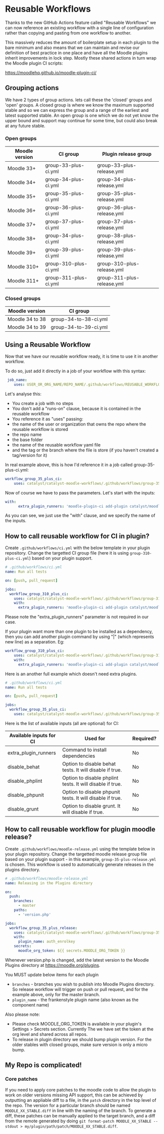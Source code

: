 # Reusable Workflows

Thanks to the new GitHub Actions feature called "Reusable Workflows" we can now reference an existing workflow with a single line of configuration rather than copying and pasting from one workflow to another.

This massively reduces the amount of boilerplate setup in each plugin to the bare minimum and also means that we can maintain and revise our definition of best practice in one place and have all the Moodle plugins inherit improvements in lock step. Mostly these shared actions in turn wrap the Moodle plugin CI scripts:

https://moodlehq.github.io/moodle-plugin-ci/


## Grouping actions

We have 2 types of group actions. lets call these the 'closed' groups and 'open' groups. A closed group is where we know the maximum supported stable and so we can express the group and a range of the earliest and latest supported stable. An open group is one which we do not yet know the upper bound and support may continue for some time, but could also break at any future stable.

### Open groups

| Moodle version    | CI group              |  Plugin release group       |
| ----------------- | -------------         | --------------------------- |
| Moodle 33+        | group-33-plus-ci.yml  | group-33-plus-release.yml   |
| Moodle 34+        | group-34-plus-ci.yml  | group-34-plus-release.yml   |
| Moodle 35+        | group-35-plus-ci.yml  | group-35-plus-release.yml   |
| Moodle 36+        | group-36-plus-ci.yml  | group-36-plus-release.yml   |
| Moodle 37+        | group-37-plus-ci.yml  | group-37-plus-release.yml   |
| Moodle 38+        | group-34-plus-ci.yml  | group-38-plus-release.yml   |
| Moodle 39+        | group-39-plus-ci.yml  | group-39-plus-release.yml   |
| Moodle 310+       | group-310-plus-ci.yml | group-310-plus-release.yml  |
| Moodle 311+       | group-311-plus-ci.yml | group-311-plus-release.yml  |

### Closed groups

| Moodle version     | CI group               |
| ----------------- | -------------           |
| Moodle 34 to 38   | group-34-to-38-ci.yml   |
| Moodle 34 to 39   | group-34-to-39-ci.yml   |

## Using a Reusable Workflow
Now that we have our reusable workflow ready, it is time to use it in another workflow.

To do so, just add it directly in a job of your workflow with this syntax:

```yaml
 job_name:
    uses: USER_OR_ORG_NAME/REPO_NAME/.github/workflows/REUSABLE_WORKFLOW_FILE.yml@TAG_OR_BRANCH

```

Let's analyse this:
<ul>
<li>
    You create a job with no steps
</li>
<li>
    You don't add a "runs-on" clause, because it is contained in the reusable workflow
</li>
<li>
    You reference it as "uses" passing:
</li>
<li>
    the name of the user or organization that owns the repo where the reusable workflow is stored
</li>
<li>
    the repo name
</li>
<li>
    the base folder
</li>
<li>
    the name of the reusable workflow yaml file
</li>
<li>
    and the tag or the branch where the file is store (if you haven't created a tag/version for it)
</li>
</ul>

In real example above, this is how I'd reference it in a job called group-35-plus-ci.yml:

```yaml
workflow_group_35_plus_ci:
    uses: catalyst/catalyst-moodle-workflows/.github/workflows/group-35-plus-ci.yml@main
```

Now of course we have to pass the parameters. Let's start with the inputs:

```yaml
with:
      extra_plugin_runners: 'moodle-plugin-ci add-plugin catalyst/moodle-local_aws'
```

As you can see, we just use the "with" clause, and we specify the name of the inputs.

## How to call reusable workflow for CI in plugin?

Create `.github/workflows/ci.yml` with the below template in your plugin
repository. Change the targetted CI group file (here it is using
`group-310-plus-ci.yml`) based on your plugin support.


```yaml
# .github/workflows/ci.yml
name: Run all tests

on: [push, pull_request]

jobs:
  workflow_group_310_plus_ci:
    uses: catalyst/catalyst-moodle-workflows/.github/workflows/group-310-plus-ci.yml@main
    with:
      extra_plugin_runners: 'moodle-plugin-ci add-plugin catalyst/moodle-local_aws'

```

Please note the "extra_plugin_runners" parameter is not required in our case.

If your plugin want more than one plugin to be installed as a dependency, then you can add another plugin command by using "|" (which represents new line) as a separation. Eg:

```yaml
workflow_group_310_plus_ci:
    uses: catalyst/catalyst-moodle-workflows/.github/workflows/group-310-plus-ci.yml@main
    with:
      extra_plugin_runners: 'moodle-plugin-ci add-plugin catalyst/moodle-local_aws | moodle-plugin-ci add-plugin catalyst/moodle-mod_attendance'
```
Here is an another full example which doesn't need extra plugins.

```yaml
# .github/workflows/ci.yml
name: Run all tests

on: [push, pull_request]

jobs:
  workflow_group_35_plus_ci:
    uses: catalyst/catalyst-moodle-workflows/.github/workflows/group-35-plus-ci.yml@main

```
Here is the list of available inputs (all are optional) for CI:

| Available inputs for CI     | Used for                                                  | Required? |
| --------------------------- | --------------------------------------------------------- | --------- |
| extra_plugin_runners        | Command to install dependencies                           | No        |
| disable_behat               | Option to disable behat tests. It will disable if true.   | No        |
| disable_phplint             | Option to disable phplint tests. It will disable if true. | No        |
| disable_phpunit             | Option to disable phpunit tests. It will disable if true. | No        |
| disable_grunt               | Option to disable grunt. It will disable if true.         | No        |


## How to call reusable workflow for plugin moodle release?

Create `.github/workflows/moodle-release.yml` using the template below in your
plugin repository. Change the targetted moodle release group file based on your plugin
support - in this example, `group-35-plus-release.yml` is chosen. This workflow
is used to automatically generate releases in the plugins directory.

```yaml
# .github/workflows/moodle-release.yml
name: Releasing in the Plugins directory

on:
  push:
    branches:
      - master
    paths:
      - 'version.php'

jobs:
  workflow_group_35_plus_release:
    uses: catalyst/catalyst-moodle-workflows/.github/workflows/group-35-plus-release.yml@main
    with:
      plugin_name: auth_enrolkey
    secrets:
      moodle_org_token: ${{ secrets.MOODLE_ORG_TOKEN }}
```
Whenever version.php is changed, add the latest version to the Moodle Plugins directory at https://moodle.org/plugins.

You MUST update below items for each plugin
* `branches` - branches you wish to publish into Moodle Plugins directory. So release workflow will trigger on push or pull request, and for the example above, only for the master branch.
* `plugin_name` - the frankenstyle plugin name (also known as the component name)

Also please note:
* Please check MOODLE_ORG_TOKEN is available in your plugin's Settings > Secrets section. Currently The we have set the token at the org level and shared across all repos.
* To release in plugin directory we should bump plugin version. For the older stables with closed groups, make sure version is only a micro bump.

## My Repo is complicated!
### Core patches
If you need to apply core patches to the moodle code to allow the plugin to work on older versions missing API support, this can be achieved by outputting
an appliable diff to a file, in the `patch` directory in the top level of the repo. The version for a particular branch should be named `MOODLE_XX_STABLE.diff` in line with the naming of the branch. To generate a diff, these patches can be manually applied to the target branch, and a diff from the remote generated by doing `git format-patch MOODLE_XX_STABLE --stdout > my/plugin/path/patch/MOODLE_XX_STABLE.diff`.